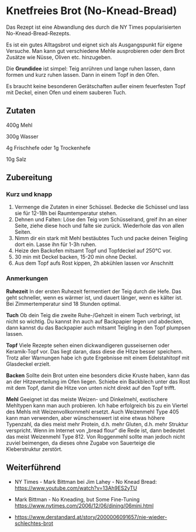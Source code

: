 # Knetfreies Brot (No-Knead-Bread)

Das Rezept ist eine Abwandlung des durch die NY  Times popularisierten No-Knead-Bread-Rezepts.

Es ist ein gutes Alltagsbrot und eignet sich als Ausgangspunkt für eigene Versuche. Man kann gut verschiedene Mehle ausprobieren oder dem Brot Zusätze wie Nüsse, Oliven etc. hinzugeben.

Die **Grundidee** ist simpel: Teig anrühren und lange ruhen lassen, dann formen und kurz ruhen lassen. Dann in einem Topf in den Ofen.

Es braucht keine besonderen Gerätschaften außer einem feuerfesten Topf mit Deckel, einen Ofen und einem sauberen Tuch.

## Zutaten

400g Mehl

300g Wasser

4g Frischhefe oder 1g Trockenhefe

10g Salz

## Zubereitung

### Kurz und knapp

1. Vermenge die Zutaten in einer Schüssel. Bedecke die Schüssel und lass sie für 12-18h bei Raumtemperatur stehen.
2. Dehnen und Falten: Löse den Teig vom Schüsselrand, greif ihn an einer Seite, ziehe diese hoch und falte sie zurück. Wiederhole das von allen Seiten.
3. Nimm dir ein stark mit Mehl bestäubtes Tuch und packe deinen Teigling dort ein. Lasse ihn für 1-3h ruhen.
4. Heize den Backofen mitsamt Topf und Topfdeckel auf 250°C vor.
5. 30 min mit Deckel backen, 15-20 min ohne Deckel.
6. Aus dem Topf aufs Rost kippen, 2h abkühlen lassen vor Anschnitt

### Anmerkungen

**Ruhezeit** In der ersten Ruhezeit fermentiert der Teig durch die Hefe. Das geht schneller, wenn es wärmer ist, und dauert länger, wenn es kälter ist. Bei Zimmertemperatur sind 18 Stunden optimal.

**Tuch** Ob dein Teig die zweite Ruhe-/Gehzeit in einem Tuch verbringt, ist nicht so wichtig. Du kannst ihn auch auf Backpapier legen und abdecken, dann kannst du das Backpapier auch mitsamt Teigling in den Topf plumpsen lassen.

**Topf** Viele Rezepte sehen einen dickwandigeren gusseisernen oder Keramik-Topf vor. Das liegt daran, dass diese die Hitze besser speichern. Trotz aller Warnungen habe ich gute Ergebnisse mit einem Edelstahltopf mit Glasdeckel erzielt. 

**Backen** Sollte dein Brot unten eine besonders dicke Kruste haben, kann das an der Hitzeverteilung im Ofen liegen. Schiebe ein Backblech unter das Rost mit dem Topf, damit die Hitze von unten nicht direkt auf den Topf trifft.

**Mehl** Geeignet ist das meiste Weizen- und Dinkelmehl, exotischere Mehltypen kann man auch probieren. Ich habe erfolgreich bis zu ein Viertel des Mehls mit Weizenvollkornmehl ersetzt. Auch Weizenmehl Type 405 kann man verwenden, aber wünschenswert ist eine etwas höhere Typenzahl, da dies meist mehr Protein, d.h. mehr Gluten, d.h. mehr Struktur verspricht. Wenn im Internet von „bread flour“ die Rede ist, dann bedeutet das meist Weizenmehl Type 812. Von Roggenmehl sollte man jedoch nicht zuviel beimengen, da dieses ohne Zugabe von Sauerteige die Kleberstruktur zerstört.

## Weiterführend

- NY Times - Mark Bittman bei Jim Lahey - No Knead Bread:
  https://www.youtube.com/watch?v=13Ah9ES2yTU
- Mark Bittman - No Kneading, but Some Fine-Tuning
  https://www.nytimes.com/2006/12/06/dining/06mini.html

- https://www.derstandard.at/story/2000006091657/nie-wieder-schlechtes-brot